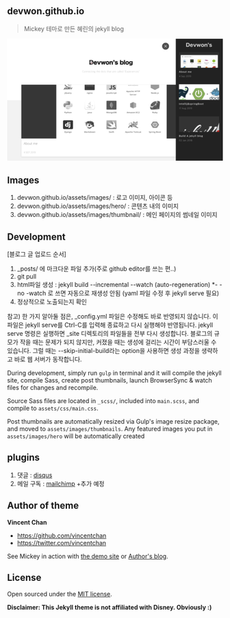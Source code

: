 ## devwon.github.io

> Mickey 테마로 만든 혜린의 jekyll blog

![devwon's blog screenshots](/assets/images/demo.png "devwon's blog")

## Images

1. devwon.github.io/assets/images/ : 로고 이미지, 아이콘 등
2. devwon.github.io/assets/images/hero/ : 콘텐츠 내의 이미지
2. devwon.github.io/assets/images/thumbnail/ : 메인 페이지의 썸네일 이미지

## Development

[블로그 글 업로드 순서]
1. _posts/ 에 마크다운 파일 추가(주로 github editor를 쓰는 편..)
2. git pull
3. html파일 생성 : jekyll build --incremental --watch (auto-regeneration) *- -no -watch 로 쓰면 자동으로 재생성 안됨 (yaml 파일 수정 후 jekyll serve 필요)
4. 정상적으로 노출되는지 확인

참고)
한 가지 알아둘 점은, _config.yml 파일은 수정해도 바로 반영되지 않습니다. 이 파일은 jekyll serve를 Ctrl-C를 입력해 종료하고 다시 실행해야 반영됩니다.
jekyll serve 명령은 실행하면 _site 디렉토리의 파일들을 전부 다시 생성합니다. 블로그의 규모가 작을 때는 문제가 되지 않지만, 커졌을 때는 생성에 걸리는 시간이 부담스러울 수 있습니다. 그럴 때는 --skip-initial-build라는 option을 사용하면 생성 과정을 생략하고 바로 웹 서버가 동작합니다.

During development, simply run `gulp` in terminal and it will compile the jekyll site, compile Sass, create post thumbnails, launch BrowserSync & watch files for changes and recompile.

Source Sass files are located in `_scss/`, included into `main.scss`, and compile to `assets/css/main.css`.

Post thumbnails are automatically resized via Gulp's image resize package, and moved to `assets/images/thumbnails`. Any featured images you put in `assets/images/hero` will be automatically created

## plugins

1. 댓글 : [disqus](https://disqus.com)
2. 메일 구독 : [mailchimp](https://mailchimp.com)
+추가 예정

## Author of theme

**Vincent Chan**
- <https://github.com/vincentchan>
- <https://twitter.com/vincentchan>

See Mickey in action with [the demo site](http://vincentchan.github.io/mickey) or [Author's blog](http://aneverendingdream.com).


## License

Open sourced under the [MIT license](LICENSE.md).

**Disclaimer: This Jekyll theme is not affiliated with Disney. Obviously :)**
